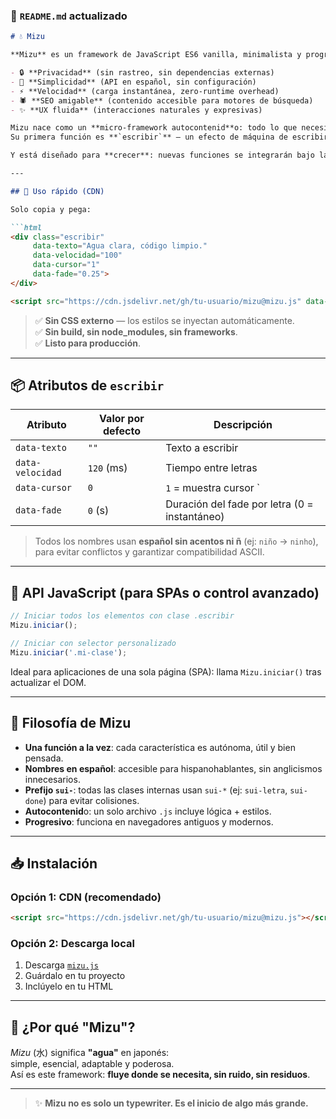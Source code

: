 ### 📄 `README.md` actualizado

```markdown
# 💧 Mizu

**Mizu** es un framework de JavaScript ES6 vanilla, minimalista y progresivo, diseñado desde cero para construir interfaces web con un enfoque radical en:

- 🔒 **Privacidad** (sin rastreo, sin dependencias externas)  
- 🧼 **Simplicidad** (API en español, sin configuración)  
- ⚡ **Velocidad** (carga instantánea, zero-runtime overhead)  
- 🕷️ **SEO amigable** (contenido accesible para motores de búsqueda)  
- ✨ **UX fluida** (interacciones naturales y expresivas)

Mizu nace como un **micro-framework autocontenid**o: todo lo que necesitas está en un solo archivo.  
Su primera función es **`escribir`** — un efecto de máquina de escribir avanzado con fade por letra, cursor opcional y control total de velocidad.

Y está diseñado para **crecer**: nuevas funciones se integrarán bajo la misma filosofía.

---

## 🚀 Uso rápido (CDN)

Solo copia y pega:

```html
<div class="escribir"
     data-texto="Agua clara, código limpio."
     data-velocidad="100"
     data-cursor="1"
     data-fade="0.25">
</div>

<script src="https://cdn.jsdelivr.net/gh/tu-usuario/mizu@mizu.js" data-auto></script>
```

> ✅ **Sin CSS externo** — los estilos se inyectan automáticamente.  
> ✅ **Sin build, sin node_modules, sin frameworks**.  
> ✅ **Listo para producción**.

---

## 📦 Atributos de `escribir`

| Atributo          | Valor por defecto | Descripción |
|-------------------|-------------------|-------------|
| `data-texto`      | `""`              | Texto a escribir |
| `data-velocidad`  | `120` (ms)        | Tiempo entre letras |
| `data-cursor`     | `0`               | `1` = muestra cursor `|` |
| `data-fade`       | `0` (s)           | Duración del fade por letra (0 = instantáneo) |

> Todos los nombres usan **español sin acentos ni ñ** (ej: `niño` → `ninho`), para evitar conflictos y garantizar compatibilidad ASCII.

---

## 🧩 API JavaScript (para SPAs o control avanzado)

```js
// Iniciar todos los elementos con clase .escribir
Mizu.iniciar();

// Iniciar con selector personalizado
Mizu.iniciar('.mi-clase');
```

Ideal para aplicaciones de una sola página (SPA): llama `Mizu.iniciar()` tras actualizar el DOM.

---

## 🌱 Filosofía de Mizu

- **Una función a la vez**: cada característica es autónoma, útil y bien pensada.
- **Nombres en español**: accesible para hispanohablantes, sin anglicismos innecesarios.
- **Prefijo `sui-`**: todas las clases internas usan `sui-*` (ej: `sui-letra`, `sui-done`) para evitar colisiones.
- **Autocontenid**o: un solo archivo `.js` incluye lógica + estilos.
- **Progresivo**: funciona en navegadores antiguos y modernos.

---

## 📥 Instalación

### Opción 1: CDN (recomendado)
```html
<script src="https://cdn.jsdelivr.net/gh/tu-usuario/mizu@mizu.js"></script>
```

### Opción 2: Descarga local
1. Descarga [`mizu.js`](https://cdn.jsdelivr.net/gh/tu-usuario/mizu@mizu.js)
2. Guárdalo en tu proyecto
3. Inclúyelo en tu HTML

---

## 🌊 ¿Por qué "Mizu"?

*Mizu* (水) significa **"agua"** en japonés:  
simple, esencial, adaptable y poderosa.  
Así es este framework: **fluye donde se necesita, sin ruido, sin residuos**.

---

> ✨ **Mizu no es solo un typewriter. Es el inicio de algo más grande.**
```
